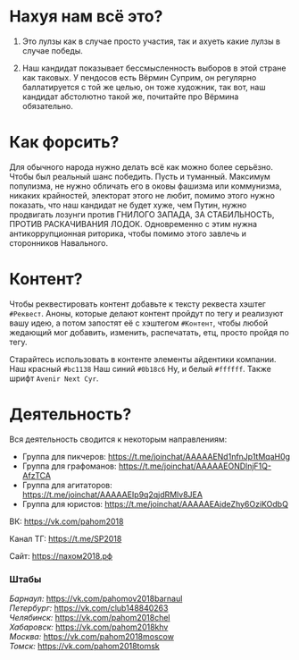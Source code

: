 # Нахуя нам всё это?
1. Это лулзы как в случае просто участия, так и ахуеть какие лулзы в случае победы.

1. Наш кандидат показывает бессмысленность выборов в этой стране как таковых. У пендосов есть Вёрмин Суприм, он регулярно баллатируется с той же целью, он тоже художник, так вот, наш кандидат абстолютно такой же, почитайте про Вёрмина обязательно.


# Как форсить?
Для обычного народа нужно делать всё как можно более серьёзно. Чтобы был реальный шанс победить. Пусть и туманный. Максимум популизма, не нужно обличать его в оковы фашизма или коммунизма, никаких крайностей, электорат этого не любит, помимо этого нужно показать, что наш кандидат не будет хуже, чем  Путин, нужно продвигать лозунги против ГНИЛОГО ЗАПАДА, ЗА СТАБИЛЬНОСТЬ, ПРОТИВ РАСКАЧИВАНИЯ ЛОДОК. Одновременно с этим нужна антикоррупционная риторика, чтобы помимо этого завлечь и сторонников Навального.

# Контент?
Чтобы реквестировать контент добавьте к тексту реквеста хэштег `#Реквест`. Аноны, которые делают контент пройдут по тегу и реализуют вашу идею, а потом запостят её с хэштегом `#Контент`, чтобы любой жедающий мог добавить, изменить, распечатать, етц, просто пройдя по тегу.

Старайтесь использовать в контенте элементы айдентики компании. Наш красный `#bc1138` Наш синий `#0b18c6` Ну, и белый `#ffffff`. Также шрифт `Avenir Next Cyr`.


# Деятельность?
Вся деятельность сводится к некоторым направлениям:

- Группа для пикчеров: https://t.me/joinchat/AAAAAENd1nfnJp1tMqaH0g
- Группа для графоманов: https://t.me/joinchat/AAAAAEONDlnjF1Q-AfzTCA
- Группа для агитаторов: https://t.me/joinchat/AAAAAEIp9q2qjdRMlv8JEA
- Группа для юристов: https://t.me/joinchat/AAAAAEAjdeZhy6OziKOdbQ


ВК: https://vk.com/pahom2018

Канал ТГ: https://t.me/SP2018

Сайт: https://пахом2018.рф

### Штабы
*Барнаул:*   https://vk.com/pahomov2018barnaul  
*Петербург:* https://vk.com/club148840263  
*Челябинск:* https://vk.com/pahom2018chel  
*Хабаровск:* https://vk.com/pahom2018khv  
*Москва:*    https://vk.com/pahom2018moscow  
*Томск:*     https://vk.com/pahom2018tomsk  
